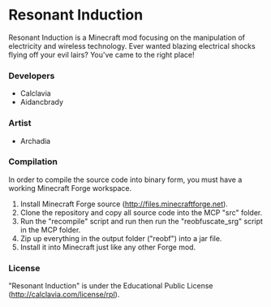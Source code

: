 Resonant Induction
======
Resonant Induction is a Minecraft mod focusing on the manipulation of electricity and wireless technology. Ever wanted blazing electrical shocks flying off your evil lairs? You've came to the right place!

### Developers
* Calclavia
* Aidancbrady

### Artist
* Archadia

### Compilation
In order to compile the source code into binary form, you must have a working Minecraft Forge workspace.

1. Install Minecraft Forge source (http://files.minecraftforge.net).
2. Clone the repository and copy all source code into the MCP "src" folder.
3. Run the "recompile" script and run then run the "reobfuscate_srg" script in the MCP folder.
4. Zip up everything in the output folder ("reobf") into a jar file.
5. Install it into Minecraft just like any other Forge mod.

### License
"Resonant Induction" is under the Educational Public License (http://calclavia.com/license/rpl).

